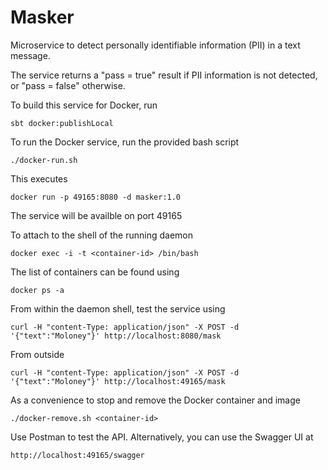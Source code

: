 # Masker

Microservice to detect personally identifiable information (PII) in a text message.

The service returns a "pass = true" result if PII information is not detected, or
 "pass = false" otherwise.
 
To build this service for Docker, run

    sbt docker:publishLocal
    
To run the Docker service, run the provided bash script

    ./docker-run.sh

This executes

    docker run -p 49165:8080 -d masker:1.0

The service will be availble on port 49165

To attach to the shell of the running daemon

    docker exec -i -t <container-id> /bin/bash

The list of containers can be found using

    docker ps -a

From within the daemon shell, test the service using

    curl -H "content-Type: application/json" -X POST -d '{"text":"Moloney"}' http://localhost:8080/mask

From outside

    curl -H "content-Type: application/json" -X POST -d '{"text":"Moloney"}' http://localhost:49165/mask
    
As a convenience to stop and remove the Docker container and image

    ./docker-remove.sh <container-id>

Use Postman to test the API. Alternatively, you can use the Swagger UI at

    http://localhost:49165/swagger

